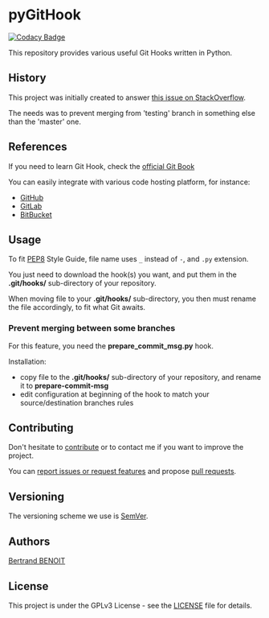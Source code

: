 # pyGitHook

[![Codacy Badge](https://api.codacy.com/project/badge/Grade/21ad636cfd8f4b32b7e24a5ad72486cf)](https://app.codacy.com/app/bertrand-benoit/pyGitHook?utm_source=github.com&utm_medium=referral&utm_content=bertrand-benoit/pyGitHook&utm_campaign=Badge_Grade_Dashboard)

This repository provides various useful Git Hooks written in Python.

## History
This project was initially created to answer [this issue on StackOverflow](https://stackoverflow.com/a/53284942/10524205).

The needs was to prevent merging from 'testing' branch in something else than the 'master' one.

## References
If you need to learn Git Hook, check the [official Git Book](https://git-scm.com/book/en/v2/Customizing-Git-Git-Hooks)

You can easily integrate with various code hosting platform, for instance:

 - [GitHub](https://developer.github.com/webhooks/)
 - [GitLab](https://docs.gitlab.com/ee/administration/custom_hooks.html)
 - [BitBucket](https://confluence.atlassian.com/bitbucketserver/using-repository-hooks-776639836.html)

## Usage
To fit [PEP8](https://www.python.org/dev/peps/pep-0008) Style Guide, file name uses `_` instead of `-`, and `.py` extension.

You just need to download the hook(s) you want, and put them in the **.git/hooks/** sub-directory of your repository.

When moving file to your **.git/hooks/** sub-directory, you then must rename the file accordingly, to fit what Git awaits.

### Prevent merging between some branches
For this feature, you need the **prepare_commit_msg.py** hook.

Installation:
 - copy file to the **.git/hooks/** sub-directory of your repository, and rename it to **prepare-commit-msg**
 - edit configuration at beginning of the hook to match your source/destination branches rules

## Contributing
Don't hesitate to [contribute](https://opensource.guide/how-to-contribute/) or to contact me if you want to improve the project.

You can [report issues or request features](https://github.com/bertrand-benoit/pyGitHook/issues) and propose [pull requests](https://github.com/bertrand-benoit/pyGitHook/pulls).

## Versioning
The versioning scheme we use is [SemVer](http://semver.org/).

## Authors
[Bertrand BENOIT](mailto:contact@bertrand-benoit.net)

## License
This project is under the GPLv3 License - see the [LICENSE](LICENSE) file for details.

